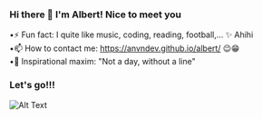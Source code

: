 ### Hi there 👋 I'm Albert! Nice to meet you 

<!--
**albert-van/albert-van** is a ✨ _special_ ✨ repository because its `README.md` (this file) appears on your GitHub profile.

Here are some ideas to get you started:

- 🔭 I’m currently working on ...
- 🌱 I’m currently learning ...
- 👯 I’m looking to collaborate on ...
- 🤔 I’m looking for help with ...
- 💬 Ask me about ...
- 📫 How to reach me: ...
- 😄 Pronouns: ...
- ⚡ Fun fact:

--->
•⚡ Fun fact: I quite like music, coding, reading, football,... ✨ Ahihi <br>
•📫 How to contact me: https://anvndev.github.io/albert/ 😉😁 <br>
•🌱 Inspirational maxim: "Not a day, without a line" <br>
<!-- <body>
<img src=“https://giphy.com/gifs/cartoonhangover-cartoons-bravestwarriors-836HiJc7pgzy8iNXCn?utm_source=media-link&utm_medium=landing&utm_campaign=Media%20Links&utm_term=” alt=“Hi”></body> -->
### Let's go!!!
<!-- ![Alt Text](https://media.giphy.com/media/iIqmM5tTjmpOB9mpbn/giphy.gif?cid=790b76118a22b83e932672f3151d6f4133bb6860bfeb58bc&rid=giphy.gif&ct=g) -->
![Alt Text](https://media.giphy.com/media/836HiJc7pgzy8iNXCn/giphy.gif?cid=790b76114811845498625448c55554f2a9ce0252c1c72d40&rid=giphy.gif&ct=g)

